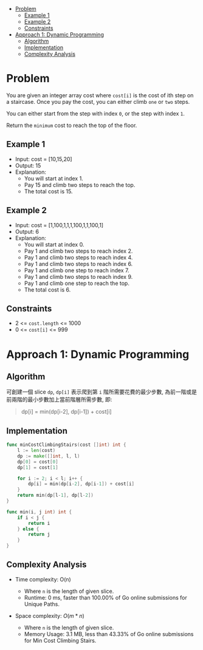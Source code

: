 - [Problem](#problem)
  - [Example 1](#example-1)
  - [Example 2](#example-2)
  - [Constraints](#constraints)
- [Approach 1: Dynamic Programming](#approach-1-dynamic-programming)
  - [Algorithm](#algorithm)
  - [Implementation](#implementation)
  - [Complexity Analysis](#complexity-analysis)

# Problem

You are given an integer array cost where `cost[i]` is the cost of ith step on a staircase. Once you pay the cost, you can either climb `one` or `two` steps.

You can either start from the step with index `0`, or the step with index `1`.

Return the `minimum` cost to reach the top of the floor.


## Example 1

- Input: cost = [10,15,20]
- Output: 15
- Explanation: 
  - You will start at index 1.
  - Pay 15 and climb two steps to reach the top.
  - The total cost is 15.


## Example 2

- Input: cost = [1,100,1,1,1,100,1,1,100,1]
- Output: 6
- Explanation: 
  - You will start at index 0.
  - Pay 1 and climb two steps to reach index 2.
  - Pay 1 and climb two steps to reach index 4.
  - Pay 1 and climb two steps to reach index 6.
  - Pay 1 and climb one step to reach index 7.
  - Pay 1 and climb two steps to reach index 9.
  - Pay 1 and climb one step to reach the top.
  - The total cost is 6.

## Constraints

- 2 <= `cost.length` <= 1000
- 0 <= `cost[i]` <= 999

# Approach 1: Dynamic Programming

## Algorithm

可創建一個 slice `dp`, `dp[i]` 表示爬到第 `i` 階所需要花費的最少步數, 為前一階或是前兩階的最小步數加上當前階層所需步數, 即:

> dp[i] = min(dp[i-2], dp[i-1]) + cost[i]

## Implementation

```go
func minCostClimbingStairs(cost []int) int {
	l := len(cost)
	dp := make([]int, l, l)
	dp[0] = cost[0]
	dp[1] = cost[1]

	for i := 2; i < l; i++ {
		dp[i] = min(dp[i-2], dp[i-1]) + cost[i]
	}
	return min(dp[l-1], dp[l-2])
}

func min(i, j int) int {
	if i < j {
		return i
	} else {
		return j
	}
}
```

## Complexity Analysis

- Time complexity: O(n)
  - Where `n` is the length of given slice.
  - Runtime: 0 ms, faster than 100.00% of Go online submissions for Unique Paths.

- Space complexity: $O(m*n)$
  - Where `n` is the length of given slice.
  - Memory Usage: 3.1 MB, less than 43.33% of Go online submissions for Min Cost Climbing Stairs.

